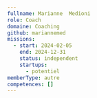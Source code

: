 ```yaml
---
fullname: Marianne  Medioni
role: Coach
domaine: Coaching
github: mariannemed
missions:
  - start: 2024-02-05
    end: 2024-12-31
    status: independent
    startups:
      - potentiel
memberType: autre
competences: []
---
```

